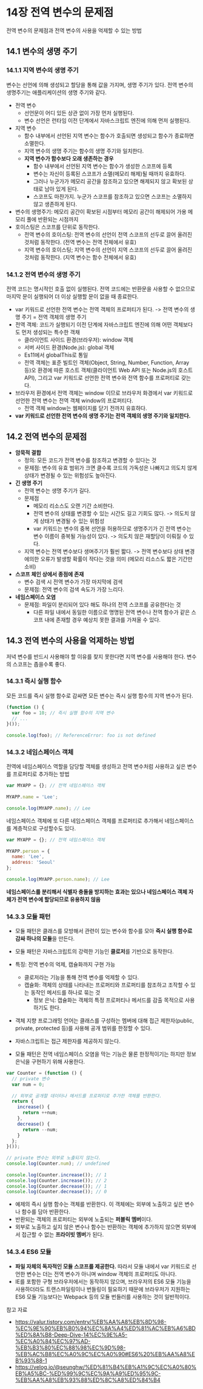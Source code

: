 # 14장 전역 변수의 문제점
전역 변수의 문제점과 전역 변수의 사용을 억제할 수 있는 방법

## 14.1 변수의 생명 주기
### 14.1.1 지역 변수의 생명 주기
변수는 선언에 의해 생성되고 할당을 통해 값을 가지며, 생명 주기가 있다. 전역 변수의 생명주기는 애플리케이션의 생명 주기와 같다.
- 전역 변수
  - 선언문이 어디 있든 상관 없이 가장 먼저 실행된다.
  - 변수 선언은 런타임 이전 단계에서 자바스크립트 엔진에 의해 먼저 실행된다.
- 지역 변수
  - 함수 내부에서 선언된 지역 변수는 함수가 호출되면 생성되고 함수가 종료하면 소멸한다.
  - 지역 변수의 생명 주기는 함수의 생명 주기와 일치한다.
  - **지역 변수가 함수보다 오래 생존하는 경우**
    - 함수 내부에서 선언된 지역 변수는 함수가 생성한 스코프에 등록
    - 변수는 자신이 등록된 스코프가 소멸(메모리 해제)될 때까지 유효하다.
    - 그러나 누군가가 메모리 공간을 참조하고 있으면 해제되지 않고 확보된 상태로 남아 있게 된다.
    - 스코프도 마찬가지. 누군가 스코프를 참조하고 있으면 스코프는 소멸하지 않고 생존하게 된다.
- 변수의 생명주기: 메모리 공간이 확보된 시점부터 메모리 공간이 해제되어 가용 메모리 풀에 반환되는 시점까지
- 호이스팅은 스코프를 단위로 동작한다.
  - 전역 변수의 호이스팅: 전역 변수의 선언이 전역 스코프의 선두로 끌어 올려진 것처럼 동작한다. (전역 변수는 전역 전체에서 유효)
  - 지역 변수의 호이스팅; 지역 변수의 선언이 지역 스코프의 선두로 끌어 올려진 것처럼 동작한다. (지역 변수는 함수 전체에서 유효)

### 14.1.2 전역 변수의 생명 주기
전역 코드는 명시적인 호출 없이 실행된다. 전역 코드에는 반환문을 사용할 수 없으므로 마지막 문이 실행되어 더 이상 실행할 문이 없을 때 종료한다.
- var 키워드로 선언한 전역 변수는 전역 객체의 프로퍼티가 된다. -> 전역 변수의 생명 주기 = 전역 객체의 생명 주기
- 전역 객체: 코드가 실행되기 이전 단계에 자바스크립트 엔진에 의해 어떤 객체보다도 먼저 생성되는 특수한 객채
  - 클라이언트 사이드 환경(브라우저): window 객체
  - 서버 사이드 환경(Node.js): global 객체
  - Es11에서 globalThis로 통일
  - 전역 객체는 표준 빌트인 객체(Object, String, Number, Function, Array 등)오 환경에 따른 호스트 객체(클라이언트 Web API 또는 Node.js의 호스트 API), 그리고 var 키워드로 선언한 전역 변수와 전역 함수를 프로퍼티로 갖는다.
- 브라우저 환경에서 전역 객체는 window 이므로 브라우저 화경에서 var 키워드로 선언한 전역 변수는 전역 객체 window의 프로퍼티다.
  - 전역 객체 window는 웹페이지를 닫기 전까지 유효하다.
- **var 키워드로 선언한 전역 변수의 생명 주기는 전역 객체의 생명 주기와 일치한다.**


## 14.2 전역 변수의 문제점
- **암묵적 결합**
  - 정의: 모든 코드가 전역 변수를 참조하고 변경할 수 있다는 것
  - 문제점: 변수의 유효 범위가 크면 클수록 코드의 가독성은 나빠지고 의도치 않게 상태가 변경될 수 있는 위험성도 높아진다.
- **긴 생명 주기**
  - 전역 변수는 생명 주기가 길다.
  - 문제점
    - 메모리 리소스도 오랜 기간 소비한다.
    - 전역 변수의 상태를 변경할 수 있는 시간도 길고 기회도 많다. -> 의도치 않게 상태가 변경될 수 있는 위험성
    - var 키워드는 변수의 중복 선언을 허용하므로 생명주기가 긴 전역 변수는 변수 이름이 중복될 가능성이 있다. -> 의도치 않은 재할당이 이뤄질 수 있다.
  - 지역 변수는 전역 변수보다 생며주기가 훨씬 짧다. -> 전역 변수보다 상태 변경에의한 오류가 발생할 확률이 작다는 것을 의미 (메모리 리소스도 짧은 기간만 소비)
- **스코프 체인 상에서 종점에 존재**
  - 변수 검색 시 전역 변수가 가장 마지막에 검색
  - 문제점: 전역 변수의 검색 속도가 가장 느리다.
- **네임스페이스 오염**
  - 문제점: 파일이 분리되어 있다 해도 하나의 전역 스코프를 공유한다는 것
    - 다른 파일 내에서 동일한 이름으로 명명된 전역 변수나 전역 함수가 같은 스코프 내에 존재할 경우 예상치 못한 결과를 가져올 수 있다.


## 14.3 전역 변수의 사용을 억제하는 방법
저녁 변수를 반드시 사용해야 할 이유를 찾지 못한다면 지역 변수를 사용해야 한다. 변수의 스코프는 좁을수록 좋다.
### 14.3.1 즉시 실행 함수
모든 코드를 즉시 실행 함수로 감싸면 모든 변수는 즉시 실행 함수의 지역 변수가 된다.
```jsx
(function () {
  var foo = 10; // 즉시 실행 함수의 지역 변수
  // ...
}());
 
console.log(foo); // ReferenceError: foo is not defined
```
### 14.3.2 네임스페이스 객체
전역에 네임스페이스 역할을 담당할 객체를 생성하고 전역 변수처럼 사용하고 싶은 변수를 프로퍼티로 추가하는 방법
```jsx
var MYAPP = {}; // 전역 네임스페이스 객체
 
MYAPP.name = 'Lee';
 
console.log(MYAPP.name); // Lee
```

네임스페이스 객체에 또 다른 네임스페이스 객체를 프로퍼티로 추가해서 네임스페이스를 계층적으로 구성할수도 있다.
```jsx
var MYAPP = {}; // 전역 네임스페이스 객체
 
MYAPP.person = {
  name: 'Lee',
  address: 'Seoul'
};
 
console.log(MYAPP.person.name); // Lee
```
**네임스페이스를 분리해서 식별자 충돌을 방지하는 효과는 있으나 네임스페이스 객체 자체가 전역 변수에 할당되므로 유용하지 않음**

### 14.3.3 모듈 패턴
- 모듈 패턴은 클래스를 모방해서 관련이 있는 변수와 함수를 모아 **즉시 실행 함수로 감싸 하나의 모듈**을 만든다.
- 모듈 패턴은 자바스크립트의 강력한 기능인 **클로저**를 기반으로 동작한다.
- 특징: 전역 변수의 억제, 캡슐화까지 구현 가능
  - 클로저라는 기능을 통해 전역 변수를 억제할 수 있다.
  - 캡슐화: 객체의 상태를 나타내는 프로퍼티와 프로퍼티를 참조하고 조작할 수 있는 동작인 메서드를 하나로 묶는 것
    - 정보 은닉: 캡슐화는 객체의 특정 프로퍼티나 메서드를 감출 목적으로 사용하기도 한다.

- 객체 지향 프로그래밍 언어는 클래스를 구성하는 멤버에 대해 접근 제한자(public, private, protected 등)를 사용해 공개 범위를 한정할 수 있다.
- 자바스크립트는 접근 제한자를 제공하지 않는다.
- 모듈 패턴은 전역 네임스페이스 오염을 막는 기능은 물론 한정적이기는 하지만 정보 은닉을 구현하기 위해 사용한다.
```jsx
var Counter = (function () {
  // private 변수
  var num = 0;
 
  // 외부로 공개할 데이터나 메서드를 프로퍼티로 추가한 객체를 반환한다.
  return {
    increase() {
      return ++num;
    },
    decrease() {
      return --num;
    }
  };
}());
 
// private 변수는 외부로 노출되지 않는다.
console.log(Counter.num); // undefined
 
console.log(Counter.increase()); // 1
console.log(Counter.increase()); // 2
console.log(Counter.decrease()); // 1
console.log(Counter.decrease()); // 0
```
- 예제의 즉시 실행 함수는 객체를 반환한다. 이 객체에는 외부에 노출하고 싶은 변수나 함수를 담아 반환한다.
- 반환되는 객체의 프로퍼티는 외부에 노출되는 **퍼블릭 멤버**이다.
- 외부로 노출하고 싶지 않은 변수나 함수는 반환하는 객체에 추가하지 않으면 외부에서 접근할 수 없는 **프라이빗 멤버**가 된다.

### 14.3.4 ES6 모듈
- **파일 자체의 독자적인 모듈 스코프를 제공한다.** 따라서 모듈 내에서 var 키워드로 선언한 변수는 더는 전역 변수가 아니며 window 객체의 프로퍼티도 아니다.
- IE를 포함한 구형 브라우저에서는 동작하지 않으며, 브라우저의 ES6 모듈 기능을 사용하더라도 트랜스파일링이나 번들링이 필요하기 때문에 브라우저가 지원하는 ES6 모듈 기능보다는 Webpack 등의 모듈 번들러를 사용하는 것이 일반적이다.


참고 자료
- https://valur.tistory.com/entry/%EB%AA%A8%EB%8D%98-%EC%9E%90%EB%B0%94%EC%8A%A4%ED%81%AC%EB%A6%BD%ED%8A%B8-Deep-Dive-14%EC%9E%A5-%EC%A0%84%EC%97%AD-%EB%B3%80%EC%88%98%EC%9D%98-%EB%AC%B8%EC%A0%9C%EC%A0%90#ES6%20%EB%AA%A8%EB%93%88-1
- https://velog.io/@seunghw/%ED%81%B4%EB%A1%9C%EC%A0%80%EB%A5%BC-%ED%99%9C%EC%9A%A9%ED%95%9C-%EB%AA%A8%EB%93%88%ED%8C%A8%ED%84%B4
